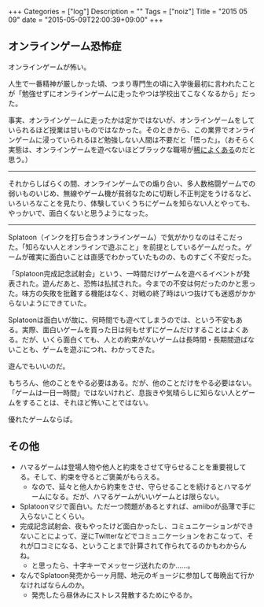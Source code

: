 +++
Categories = ["log"]
Description = ""
Tags = ["noiz"]
Title = "2015 05 09"
date = "2015-05-09T22:00:39+09:00"
+++

## オンラインゲーム恐怖症

オンラインゲームが怖い。

人生で一番精神が厳しかった頃、つまり専門生の頃に入学後最初に言われたことが「勉強せずにオンラインゲームに走ったやつは学校出てこなくなるから」だった。

事実、オンラインゲームに走ったかは定かではないが、オンラインゲームをしていられるほど授業は甘いものではなかった。そのときから、この業界でオンラインゲームに浸っていられるほど勉強しない人間は不要だと「悟った」。（おそらく実態は、オンラインゲームを遊べないほどブラックな職場が[稀によくある](http://dic.pixiv.net/a/%E7%A8%80%E3%81%AB%E3%82%88%E3%81%8F%E3%81%82%E3%82%8B)のだと思う。）

---

それからしばらくの間、オンラインゲームでの煽り合い、多人数格闘ゲームでの弱いものいじめ、無線やゲーム機が貧弱なために切断し不正判定をうけるなど、いろいろなことを見たり、体験していくうちにゲームを知らない人とやっても、やっかいで、面白くないと思うようになった。

---

Splatoon（インクを打ち合うオンラインゲーム）で気がかりなのはそこだった。「知らない人とオンラインで遊ぶこと」を前提としているゲームだった。ゲームが確実に面白いことは直感でわかっていたものの、ものすごく不安だった。

「Splatoon完成記念試射会」という、一時間だけゲームを遊べるイベントが発表された。遊んだあと、恐怖は払拭された。今までの不安は何だったのかと思った。味方の失敗を批難する機能はなく、対戦の終了時はいつ抜けても迷惑がかからないようにできていた。

Splatoonは面白いが故に、何時間でも遊べてしまうのでは、という不安もある。実際、面白いゲームを買った日は何もせずにゲームだけすることはよくある。だが、いくら面白くても、人との約束がないゲームは長時間・長期間遊ばないことも、ゲームを遊ぶにつれ、わかってきた。

遊んでもいいのだ。

もちろん、他のことをやる必要はある。だが、他のことだけをやる必要はない。「ゲームは一日一時間」ではないけれど、息抜きや気晴らしに知らない人とゲームをすることは、それほど怖いことではない。

優れたゲームならば。

## その他
* ハマるゲームは登場人物や他人と約束をさせて守らせることを重要視してる。そして、約束を守るとご褒美がもらえる。
	* なので、延々と他人から約束をさせ、守らせることを続けるとハマるゲームになる。だが、ハマるゲームがいいゲームとは限らない。
* Splatoonマジで面白い。ただ一つ問題があるとすれば、amiiboが品薄で手に入らないことくらい。
* 完成記念試射会、夜もやったけど面白かったし、コミュニケーションができないことによって、逆にTwitterなどでコミュニケーションをおこなって、それが口コミになる、ということまで計算されて作られてるのかもわからんね。	
	* と思ったら、十字キーでメッセージ送れたのか……。
* なんでSplatoon発売から一ヶ月間、地元のギョージに参加して毎晩出て行かなければならんのか。
	* 発売したら昼休みにストレス発散するためにやるか。